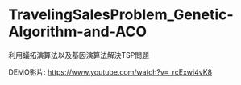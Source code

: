 # TravelingSalesProblem_Genetic-Algorithm-and-ACO
利用蟻拓演算法以及基因演算法解決TSP問題

DEMO影片: https://www.youtube.com/watch?v=_rcExwi4vK8
